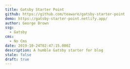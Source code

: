 ```yaml
---
title: Gatsby Starter Point
github: https://github.com/teaware/gatsby-starter-point
demo: https://gatsby-starter-point.netlify.app/
author: George Brown
ssg:
  - Gatsby
cms:
  - No Cms
date: 2019-10-24T02:47:15.000Z
description: A humble Gatsby starter for blog
stale: false
draft: true
---
```

